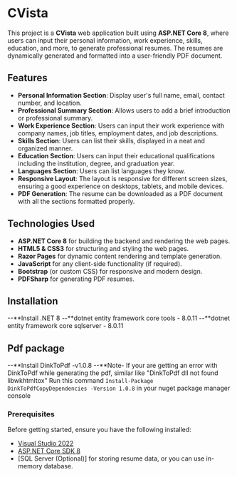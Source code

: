 # CVista

This project is a **CVista** web application built using **ASP.NET Core 8**, where users can input their personal information, work experience, skills, education, and more, to generate professional resumes. The resumes are dynamically generated and formatted into a user-friendly PDF document.

## Features

- **Personal Information Section**: Display user's full name, email, contact number, and location.
- **Professional Summary Section**: Allows users to add a brief introduction or professional summary.
- **Work Experience Section**: Users can input their work experience with company names, job titles, employment dates, and job descriptions.
- **Skills Section**: Users can list their skills, displayed in a neat and organized manner.
- **Education Section**: Users can input their educational qualifications including the institution, degree, and graduation year.
- **Languages Section**: Users can list languages they know.
- **Responsive Layout**: The layout is responsive for different screen sizes, ensuring a good experience on desktops, tablets, and mobile devices.
- **PDF Generation**: The resume can be downloaded as a PDF document with all the sections formatted properly.
  
## Technologies Used

- **ASP.NET Core 8** for building the backend and rendering the web pages.
- **HTML5 & CSS3** for structuring and styling the web pages.
- **Razor Pages** for dynamic content rendering and template generation.
- **JavaScript** for any client-side functionality (if required).
- **Bootstrap** (or custom CSS) for responsive and modern design.
- **PDFSharp** for generating PDF resumes.

## Installation
--**Install .NET 8
--**dotnet entity framework core tools - 8.0.11
--**dotnet entity framework core sqlserver - 8.0.11

## Pdf package
--**Install DinkToPdf -v1.0.8
--**Note- If your are getting an error with DinkToPdf while generating the pdf, similar like "DinkToPdf dll not found libwkhtmltox" Run this command `Install-Package DinkToPdfCopyDependencies -Version 1.0.8` in your nuget package manager console


### Prerequisites

Before getting started, ensure you have the following installed:

- [Visual Studio 2022](https://visualstudio.microsoft.com/downloads/)
- [ASP.NET Core SDK 8](https://dotnet.microsoft.com/download/dotnet/8.0)
- [SQL Server (Optional)] for storing resume data, or you can use in-memory database.
